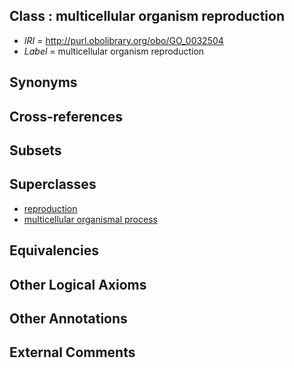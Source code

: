 
## Class : multicellular organism reproduction

 * *IRI* = http://purl.obolibrary.org/obo/GO_0032504
 * *Label* = multicellular organism reproduction

## Synonyms


## Cross-references


## Subsets


## Superclasses

 * [reproduction](../../GO/03/GO_0000003.md)
 * [multicellular organismal process](../../GO/01/GO_0032501.md)

## Equivalencies


## Other Logical Axioms


## Other Annotations


## External Comments

